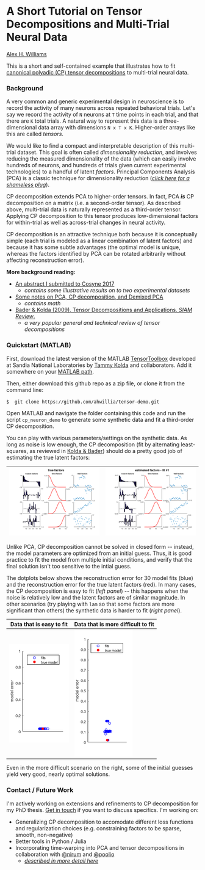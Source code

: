# A Short Tutorial on Tensor Decompositions and Multi-Trial Neural Data

[Alex H. Williams](http://alexhwilliams.info)

This is a short and self-contained example that illustrates how to fit [canonical polyadic (CP) tensor decompositions](https://en.wikipedia.org/wiki/Tensor_rank_decomposition) to multi-trial neural data.

### Background

A very common and generic experimental design in neuroscience is to record the activity of many neurons across repeated behavioral trials. Let's say we record the activity of `N` neurons at `T` time points in each trial, and that there are `K` total trials. A natural way to represent this data is a three-dimensional data array with dimensions `N x T x K`. Higher-order arrays like this are called *tensors*.

We would like to find a compact and interpretable description of this multi-trial dataset. This goal is often called *dimensionality reduction*, and involves reducing the measured dimensionality of the data (which can easily involve hundreds of neurons, and hundreds of trials given current experimental technologies) to a handful of latent *factors*. Principal Components Analysis (PCA) is a classic technique for dimensionality reduction ([*click here for a shameless plug*](http://alexhwilliams.info/itsneuronalblog/2016/03/27/pca/)).

CP decomposition extends PCA to higher-order tensors. In fact, PCA ***is*** CP decomposition on a matrix (i.e. a second-order tensor). As described above, multi-trial data is naturally represented as a third-order tensor. Applying CP decomposition to this tensor produces low-dimensional factors for within-trial as well as across-trial changes in neural activity.

CP decomposition is an attractive technique both because it is conceptually simple (each trial is modeled as a linear combination of latent factors) and because it has some subtle advantages (the optimal model is unique, whereas the factors identified by PCA can be rotated arbitrarily without affecting reconstruction error).

**More background reading:**

* [An abstract I submitted to Cosyne 2017](http://alexhwilliams.info/pdf/cpd_cosyne_2017.pdf)
  * *contains some illustrative results on to two experimental datasets*
* [Some notes on PCA, CP decomposition, and Demixed PCA](http://alexhwilliams.info/pdf/cpd_notes_janelia_2016.pdf)
  * *contains math*
* [Bader & Kolda (2009). Tensor Decompositions and Applications. *SIAM Review*.](http://www.sandia.gov/~tgkolda/pubs/pubfiles/TensorReview.pdf)
  * *a very popular general and technical review of tensor decompositions*

### Quickstart (MATLAB)

First, download the latest version of the MATLAB [TensorToolbox](http://www.sandia.gov/~tgkolda/TensorToolbox/) developed at Sandia National Laboratories by [Tammy Kolda](http://www.sandia.gov/~tgkolda/) and collaborators. Add it somewhere on your [MATLAB path](https://www.mathworks.com/help/matlab/ref/path.html).

Then, either download this github repo as a zip file, or clone it from the command line:

```
$  git clone https://github.com/ahwillia/tensor-demo.git
```

Open MATLAB and navigate the folder containing this code and run the script `cp_neuron_demo` to generate some synthetic data and fit a third-order CP decomposition.

You can play with various parameters/settings on the synthetic data. As long as noise is low enough, the CP decomposition (fit by alternating least-squares, as reviewed in [Kolda & Bader](http://www.sandia.gov/~tgkolda/pubs/pubfiles/TensorReview.pdf)) should do a pretty good job of estimating the true latent factors:


| ![True factors](true.png) | ![Estimated factors](est.png) |
| --- | --- |

Unlike PCA, CP decomposition cannot be solved in closed form -- instead, the model parameters are optimized from an initial guess. Thus, it is good practice to fit the model from multiple initial conditions, and verify that the final solution isn't too sensitive to the intial guess.

The dotplots below shows the reconstruction error for 30 model fits (blue) and the reconstruction error for the true latent factors (red). In many cases, the CP decomposition is easy to fit (*left panel*) -- this happens when the noise is relatively low and the latent factors are of similar magnitude. In other scenarios (try playing with `lam` so that some factors are more significant than others) the synthetic data is harder to fit (*right panel*). 

| **Data that is easy to fit** | **Data that is more difficult to fit** |
| --- | --- |
| ![Model error with low noise](low_noise.png) | ![Model error with factors of different magnitudes](diff_mag_factors.png) |

Even in the more difficult scenario on the right, some of the initial guesses yield very good, nearly optimal solutions.

### Contact / Future Work

I'm actively working on extensions and refinements to CP decomposition for my PhD thesis. [Get in touch](http://alexhwilliams.info) if you want to discuss specifics. I'm working on:

* Generalizing CP decomposition to accomodate different loss functions and regularization choices (e.g. constraining factors to be sparse, smooth, non-negative)
* Better tools in Python / Julia
* Incorporating time-warping into PCA and tensor decompositions in collaboration with [@nirum](http://niru.org/) and [@poolio](http://cs.stanford.edu/~poole/)
  * [*described in more detail here*](alexhwilliams.info/pdf/warptour_cosyne_2017.pdf)
